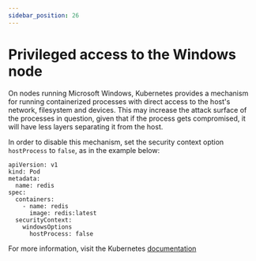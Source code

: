 ```yaml
---
sidebar_position: 26
---
```

# Privileged access to the Windows node

On nodes running Microsoft Windows, Kubernetes provides a mechanism for
running containerized processes with direct access to the host's
network, filesystem and devices. This may increase the attack surface of
the processes in question, given that if the process gets compromised,
it will have less layers separating it from the host.

In order to disable this mechanism, set the security context option
`hostProcess` to `false`, as in the example below:

```
apiVersion: v1
kind: Pod
metadata:
  name: redis
spec:
  containers:
    - name: redis
      image: redis:latest
  securityContext:
    windowsOptions
      hostProcess: false
```

For more information, visit the Kubernetes
[documentation](https://kubernetes.io/docs/tasks/configure-pod-container/create-hostprocess-pod)

